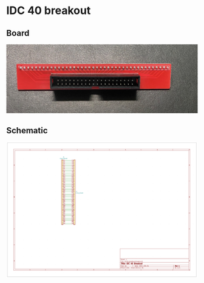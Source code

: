 # IDC 40 breakout

## Board

![board](./images/board.jpg)

## Schematic

![schematic](./images/schematic.png)
